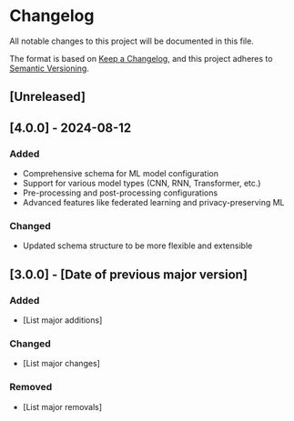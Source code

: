 # Changelog

All notable changes to this project will be documented in this file.

The format is based on [Keep a Changelog](https://keepachangelog.com/en/1.0.0/),
and this project adheres to [Semantic Versioning](https://semver.org/spec/v2.0.0.html).

## [Unreleased]

## [4.0.0] - 2024-08-12
### Added
- Comprehensive schema for ML model configuration
- Support for various model types (CNN, RNN, Transformer, etc.)
- Pre-processing and post-processing configurations
- Advanced features like federated learning and privacy-preserving ML

### Changed
- Updated schema structure to be more flexible and extensible

## [3.0.0] - [Date of previous major version]
### Added
- [List major additions]

### Changed
- [List major changes]

### Removed
- [List major removals]

